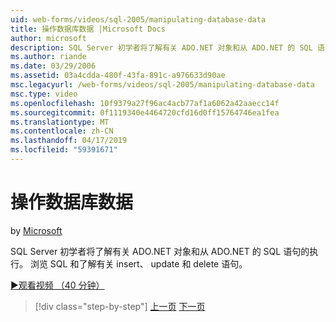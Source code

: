 ```yaml
---
uid: web-forms/videos/sql-2005/manipulating-database-data
title: 操作数据库数据 |Microsoft Docs
author: microsoft
description: SQL Server 初学者将了解有关 ADO.NET 对象和从 ADO.NET 的 SQL 语句的执行。 浏览 SQL 和了解有关插入、 更新和删除 sta。...
ms.author: riande
ms.date: 03/29/2006
ms.assetid: 03a4cdda-480f-43fa-891c-a976633d90ae
msc.legacyurl: /web-forms/videos/sql-2005/manipulating-database-data
msc.type: video
ms.openlocfilehash: 10f9379a27f96ac4acb77af1a6062a42aaecc14f
ms.sourcegitcommit: 0f1119340e4464720cfd16d0ff15764746ea1fea
ms.translationtype: MT
ms.contentlocale: zh-CN
ms.lasthandoff: 04/17/2019
ms.locfileid: "59391671"
---
```

# <a name="manipulating-database-data"></a>操作数据库数据

by [Microsoft](https://github.com/microsoft)

SQL Server 初学者将了解有关 ADO.NET 对象和从 ADO.NET 的 SQL 语句的执行。 浏览 SQL 和了解有关 insert、 update 和 delete 语句。

[&#9654;观看视频 （40 分钟）](https://channel9.msdn.com/Blogs/ASP-NET-Site-Videos/manipulating-database-data)

> [!div class="step-by-step"]
> [上一页](designing-relational-database-tables.md)
> [下一页](more-structured-query-language.md)
